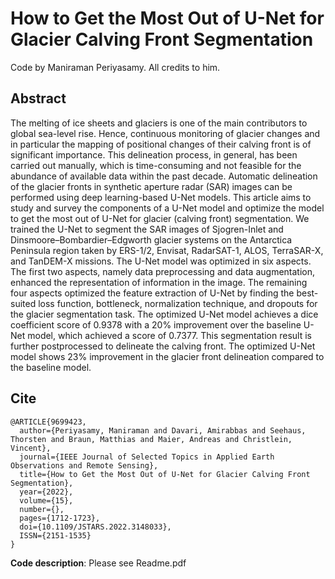 # How to Get the Most Out of U-Net for Glacier Calving Front Segmentation

Code by Maniraman Periyasamy. All credits to him. 

## Abstract
The melting of ice sheets and glaciers is one of the main contributors to global sea-level rise. Hence, continuous monitoring of glacier changes and in particular the mapping of positional changes of their calving front is of significant importance. This delineation process, in general, has been carried out manually, which is time-consuming and not feasible for the abundance of available data within the past decade. Automatic delineation of the glacier fronts in synthetic aperture radar (SAR) images can be performed using deep learning-based U-Net models. This article aims to study and survey the components of a U-Net model and optimize the model to get the most out of U-Net for glacier (calving front) segmentation. We trained the U-Net to segment the SAR images of Sjogren-Inlet and Dinsmoore–Bombardier–Edgworth glacier systems on the Antarctica Peninsula region taken by ERS-1/2, Envisat, RadarSAT-1, ALOS, TerraSAR-X, and TanDEM-X missions. The U-Net model was optimized in six aspects. The first two aspects, namely data preprocessing and data augmentation, enhanced the representation of information in the image. The remaining four aspects optimized the feature extraction of U-Net by finding the best-suited loss function, bottleneck, normalization technique, and dropouts for the glacier segmentation task. The optimized U-Net model achieves a dice coefficient score of 0.9378 with a 20% improvement over the baseline U-Net model, which achieved a score of 0.7377. This segmentation result is further postprocessed to delineate the calving front. The optimized U-Net model shows 23% improvement in the glacier front delineation compared to the baseline model.

## Cite
```
@ARTICLE{9699423,
  author={Periyasamy, Maniraman and Davari, Amirabbas and Seehaus, Thorsten and Braun, Matthias and Maier, Andreas and Christlein, Vincent},
  journal={IEEE Journal of Selected Topics in Applied Earth Observations and Remote Sensing}, 
  title={How to Get the Most Out of U-Net for Glacier Calving Front Segmentation}, 
  year={2022},
  volume={15},
  number={},
  pages={1712-1723},
  doi={10.1109/JSTARS.2022.3148033},
  ISSN={2151-1535}
}
```

**Code description**: Please see Readme.pdf
